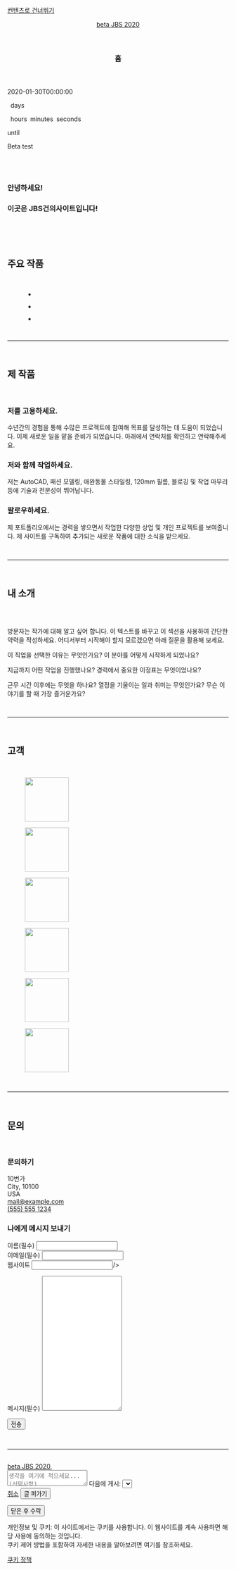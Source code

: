 <html lang="ko-KR">
<head>
<meta charset="UTF-8" />
<meta name="viewport" content="width=device-width, initial-scale=1" />
<link rel="profile" href="https://gmpg.org/xfn/11" />

<title>beta JBS 2020</title>
<link rel='dns-prefetch' href='//s2.wp.com' />

<link rel='dns-prefetch' href='//s1.wp.com' />

<link rel='dns-prefetch' href='//s0.wp.com' />

<link rel='dns-prefetch' href='//wordpress.com' />

<link rel='dns-prefetch' href='//fonts.googleapis.com' />

<link rel="alternate" type="application/rss+xml" title="beta JBS 2020 &raquo; 피드" href="https://jbsbeta.wordpress.com/feed/" />

<link rel="alternate" type="application/rss+xml" title="beta JBS 2020 &raquo; 댓글 피드" href="https://jbsbeta.wordpress.com/comments/feed/" />

<script type="text/javascript">
/* <![CDATA[ */
function addLoadEvent(func) {
var oldonload = window.onload;
if (typeof window.onload != 'function') {
window.onload = func;
} else {
window.onload = function () {
oldonload();
func();
}
}
}
/* ]]> */
</script>
<script type="text/javascript">
window._wpemojiSettings = {"baseUrl":"https:\/\/s0.wp.com\/wp-content\/mu-plugins\/wpcom-smileys\/twemoji\/2\/72x72\/","ext":".png","svgUrl":"https:\/\/s0.wp.com\/wp-content\/mu-plugins\/wpcom-smileys\/twemoji\/2\/svg\/","svgExt":".svg","source":{"concatemoji":"https:\/\/s0.wp.com\/wp-includes\/js\/wp-emoji-release.min.js?m=1573557586h&ver=5.3.2"}};
!function(e,a,t){var r,n,o,i,p=a.createElement("canvas"),s=p.getContext&&p.getContext("2d");function c(e,t){var a=String.fromCharCode;s.clearRect(0,0,p.width,p.height),s.fillText(a.apply(this,e),0,0);var r=p.toDataURL();return s.clearRect(0,0,p.width,p.height),s.fillText(a.apply(this,t),0,0),r===p.toDataURL()}function l(e){if(!s||!s.fillText)return!1;switch(s.textBaseline="top",s.font="600 32px Arial",e){case"flag":return!c([127987,65039,8205,9895,65039],[127987,65039,8203,9895,65039])&&(!c([55356,56826,55356,56819],[55356,56826,8203,55356,56819])&&!c([55356,57332,56128,56423,56128,56418,56128,56421,56128,56430,56128,56423,56128,56447],[55356,57332,8203,56128,56423,8203,56128,56418,8203,56128,56421,8203,56128,56430,8203,56128,56423,8203,56128,56447]));case"emoji":return!c([55357,56424,55356,57342,8205,55358,56605,8205,55357,56424,55356,57340],[55357,56424,55356,57342,8203,55358,56605,8203,55357,56424,55356,57340])}return!1}function d(e){var t=a.createElement("script");t.src=e,t.defer=t.type="text/javascript",a.getElementsByTagName("head")[0].appendChild(t)}for(i=Array("flag","emoji"),t.supports={everything:!0,everythingExceptFlag:!0},o=0;o<i.length;o++)t.supports[i[o]]=l(i[o]),t.supports.everything=t.supports.everything&&t.supports[i[o]],"flag"!==i[o]&&(t.supports.everythingExceptFlag=t.supports.everythingExceptFlag&&t.supports[i[o]]);t.supports.everythingExceptFlag=t.supports.everythingExceptFlag&&!t.supports.flag,t.DOMReady=!1,t.readyCallback=function(){t.DOMReady=!0},t.supports.everything||(n=function(){t.readyCallback()},a.addEventListener?(a.addEventListener("DOMContentLoaded",n,!1),e.addEventListener("load",n,!1)):(e.attachEvent("onload",n),a.attachEvent("onreadystatechange",function(){"complete"===a.readyState&&t.readyCallback()})),(r=t.source||{}).concatemoji?d(r.concatemoji):r.wpemoji&&r.twemoji&&(d(r.twemoji),d(r.wpemoji)))}(window,document,window._wpemojiSettings);
</script>
<style type="text/css">
img.wp-smiley,
img.emoji {
display: inline !important;
border: none !important;
box-shadow: none !important;
height: 1em !important;
width: 1em !important;
margin: 0 .07em !important;
vertical-align: -0.1em !important;
background: none !important;
padding: 0 !important;
}
</style>
<link rel='stylesheet' id='all-css-0-1' href='https://s1.wp.com/_static/??-eJylU9tuwjAM/aEloZMQ5WHatySt1xlyqWKHqn+/NGGMi8YQe6nqyzk+kY/VNIoueAbPyiUx2jSgJzWNXXCCHFqYryLZEb2oM5ixYTgBnY57YPSDMDqq3HqZuQGfzbS4B1I74FF3e1Gim/bv3iHl0EAcciWC2shGrpRJaPtFToGbqOOsiGcL/6fhT3CP0BTUzyPgkNtye/Lch8k/rOaKxuo5JBZDxP5ZiqiXFdCzcEYHFj38gf9I1gpCBgE9lp3XilrJppWvR6sEYqoDVI/E6oAw/UrZhaOURjZb2VRETckqpuzraUlVjc2s55Kus/d8u1gn592oeelweY4Gm/3i+R6sHpUxYwQikb8OkxPFaLe+vxjnFup6IOXCLjIVisoHxoym089SeHdvzXqz2a7bbdvuvgBKG32e?cssminify=yes' type='text/css' media='all' />

<style id='wp-block-library-inline-css'>
.has-text-align-justify {
text-align:justify;
}
</style>
<link rel='stylesheet' id='print-css-1-1' href='https://s1.wp.com/wp-content/themes/pub/varia/print.css?m=1571655471h&cssminify=yes' type='text/css' media='print' />
<link rel='stylesheet' id='all-css-2-1' href='https://s1.wp.com/_static/??-eJx9jUEOwjAMBD9EMBUqiAPiLW5qgiGJo8Yh6u8J4lJExc2rnVlDTcZKVIoKeqNAGVIZIOBcRUbIOnva2pw3sA4+cWIEjvaDmpqshB8hFJN8cRwzVB4daQYqrZUHk/FYQSkkj9pG1z8uBhyJ8WJRWeJXMFePPP1TJxq8uHY6aNQivqVLOHf98djtd4dTf38BOPBocg==?cssminify=yes' type='text/css' media='all' />

<link rel='stylesheet' id='maywood-fonts-css' href='https://fonts.googleapis.com/css?family=IBM+Plex+Sans%3A300%2C300i%2C500%2C500i%2C700&#038;subset=latin%2Clatin-ext' media='all' />

<link rel='stylesheet' id='all-css-4-1' href='https://s1.wp.com/_static/??-eJx9kNsKgzAMhl9oNXNM1IuxZ0lrrd1qIyZFfPspKNsQvEoC338gMA3KUBQbBaSzvWUYkoYe54moAZY52MwwX+AH7JMaQnI+MqART1Hj+N0O+M62KQTFXqyyjRcf3eYC1yyvshu4QBoXYs3kJRrFG9AB4/uswUAsqg3oR+AOx8V2n2cqJuOXrECO/o+DaPtKd9/6rcCzf+RFWdZFVVfV6wNJ8HfC?cssminify=yes' type='text/css' media='all' />

<style id='jetpack-global-styles-frontend-style-inline-css'>
:root { --font-headings: unset; --font-base: unset; --font-headings-default: -apple-system,BlinkMacSystemFont,"Segoe UI",Roboto,Oxygen-Sans,Ubuntu,Cantarell,"Helvetica Neue",sans-serif; --font-base-default: -apple-system,BlinkMacSystemFont,"Segoe UI",Roboto,Oxygen-Sans,Ubuntu,Cantarell,"Helvetica Neue",sans-serif;}
</style>
<script type='text/javascript' src='https://s2.wp.com/_static/??-eJyFztEKwjAMBdAfsisyOnwRv6XWOFKXtDbphn69HeiDMBQC9+EeuLFLNshhqhcQG9vdK5THO7ooO/sLGMKxeIWOkD84JFZgXW1OogQifoSNltIZJzBVoDTA2mauacN9v4Q8Iyx/WQTNPtxMAcHnun6i4965Q++GwfXxBTkPW9k='></script>

<link rel="EditURI" type="application/rsd+xml" title="RSD" href="https://jbsbeta.wordpress.com/xmlrpc.php?rsd" />

<link rel="wlwmanifest" type="application/wlwmanifest+xml" href="https://s1.wp.com/wp-includes/wlwmanifest.xml" />

<meta name="generator" content="WordPress.com" />
<link rel="canonical" href="https://jbsbeta.wordpress.com/" />

<link rel='shortlink' href='https://wp.me/PbAKiw-7' />

<link rel="alternate" type="application/json+oembed" href="https://public-api.wordpress.com/oembed/?format=json&amp;url=https%3A%2F%2Fjbsbeta.wordpress.com%2F&amp;for=wpcom-auto-discovery" /><link rel="alternate" type="application/xml+oembed" href="https://public-api.wordpress.com/oembed/?format=xml&amp;url=https%3A%2F%2Fjbsbeta.wordpress.com%2F&amp;for=wpcom-auto-discovery" />

<!-- Jetpack Open Graph Tags -->
<meta property="og:type" content="website" />
<meta property="og:title" content="beta JBS 2020" />
<meta property="og:url" content="https://jbsbeta.wordpress.com/" />
<meta property="og:site_name" content="beta JBS 2020" />
<meta property="og:image" content="https://a8cvm4.files.wordpress.com/2019/05/logo6.png" />
<meta property="og:image:width" content="100" />
<meta property="og:image:height" content="100" />
<meta property="og:locale" content="ko_KR" />
<meta name="twitter:site" content="@wordpressdotcom" />
<meta name="twitter:text:title" content="홈" />
<meta name="twitter:card" content="summary" />
<meta name="twitter:description" content="더 알아보려면 글을 방문하세요." />
<meta property="fb:app_id" content="249643311490" />
<meta property="article:publisher" content="https://www.facebook.com/WordPresscom" />

<!-- End Jetpack Open Graph Tags -->
<link rel="shortcut icon" type="image/x-icon" href="https://s1.wp.com/i/favicon.ico" sizes="16x16 24x24 32x32 48x48" />
<link rel="icon" type="image/x-icon" href="https://s1.wp.com/i/favicon.ico" sizes="16x16 24x24 32x32 48x48" />
<link rel="apple-touch-icon-precomposed" href="https://s2.wp.com/i/webclip.png" />
<link rel="search" type="application/opensearchdescription+xml" href="https://jbsbeta.wordpress.com/osd.xml" title="beta JBS 2020" />

<link rel="search" type="application/opensearchdescription+xml" href="https://s1.wp.com/opensearch.xml" title="WordPress.com" />

<meta name="application-name" content="beta JBS 2020" /><meta name="msapplication-window" content="width=device-width;height=device-height" /><meta name="msapplication-task" content="name=구독;action-uri=https://jbsbeta.wordpress.com/feed/;icon-uri=https://s1.wp.com/i/favicon.ico" /><meta name="msapplication-task" content="name=무료 블로그 등록;action-uri=http://wordpress.com/signup/;icon-uri=https://s1.wp.com/i/favicon.ico" /><meta name="msapplication-task" content="name=WordPress.com 지원;action-uri=http://support.wordpress.com/;icon-uri=https://s1.wp.com/i/favicon.ico" /><meta name="msapplication-task" content="name=WordPress.com 포럼;action-uri=http://forums.wordpress.com/;icon-uri=https://s1.wp.com/i/favicon.ico" /><meta name="description" content="2020-01-30T00:00:00&nbsp; days&nbsp; hours&nbsp; minutes&nbsp; secondsuntilBeta test 안녕하세요! 이곳은 JBS건의사이트입니다! 주요 작품 제 작품 저를 고용하세요. 수년간의 경험을 통해 수많은 프로젝트에 참여해 목표를 달성하는 데 도움이 되었습니다. 이제 새로운 일을 맡을 준비가 되었습니다. 아래에서 연락처를 확인하고 연락해주세요. 저와 함께 작업하세요. 저는 AutoCAD, 패션 모델링, 애완동물 스타일링, 120mm 필름, 블로깅 및 작업 마무리 등에 기술과 전문성이 뛰어납니다.&hellip;" />
</head>

<body class="home page-template-default page page-id-7 wp-embed-responsive customizer-styles-applied singular image-filters-enabled hide-homepage-title admin-bar highlander-enabled highlander-light">


<div id="page" class="site">
<a class="skip-link screen-reader-text" href="#content">컨텐츠로 건너뛰기</a>



<header id="masthead" class="site-header responsive-max-width">

<div class="site-branding">

<p class="site-title"><a href="https://jbsbeta.wordpress.com/" rel="home">beta JBS 2020</a></p>

</div><!-- .site-branding -->



</header><!-- #masthead -->


<div id="content" class="site-content">

<section id="primary" class="content-area">
<main id="main" class="site-main">


<article id="post-7" class="post-7 page type-page status-publish hentry entry">

<header class="entry-header responsive-max-width">

<h1 class="entry-title">홈</h1>
</header>

<div class="entry-content">

<div data-carousel-extra='{"blog_id":171297476,"permalink":"https:\/\/jbsbeta.wordpress.com\/"}' class="wp-block-jetpack-event-countdown"><div data-carousel-extra='{"blog_id":171297476,"permalink":"https:\/\/jbsbeta.wordpress.com\/"}' class="event-countdown__date">2020-01-30T00:00:00</div><div data-carousel-extra='{"blog_id":171297476,"permalink":"https:\/\/jbsbeta.wordpress.com\/"}' class="event-countdown__counter"><p><strong class="event-countdown__day">&nbsp;</strong> days</p><p><span><strong class="event-countdown__hour">&nbsp;</strong> hours</span><span><strong class="event-countdown__minute">&nbsp;</strong> minutes</span><span><strong class="event-countdown__second">&nbsp;</strong> seconds</span></p><p>until</p></div><div data-carousel-extra='{"blog_id":171297476,"permalink":"https:\/\/jbsbeta.wordpress.com\/"}' class="event-countdown__event-title"><p>Beta test </p></div></div>



<div data-carousel-extra='{"blog_id":171297476,"permalink":"https:\/\/jbsbeta.wordpress.com\/"}' style="height:16px;" aria-hidden="true" class="wp-block-spacer"></div>



<div data-carousel-extra='{"blog_id":171297476,"permalink":"https:\/\/jbsbeta.wordpress.com\/"}' style="height:20px;" aria-hidden="true" class="wp-block-spacer desktop-only"></div>



<h1 class="has-text-align-center">안녕하세요!</h1>



<h1 class="has-text-align-center">이곳은 JBS건의사이트입니다!</h1>



<div data-carousel-extra='{"blog_id":171297476,"permalink":"https:\/\/jbsbeta.wordpress.com\/"}' style="height:20px;" aria-hidden="true" class="wp-block-spacer desktop-only"></div>



<div data-carousel-extra='{"blog_id":171297476,"permalink":"https:\/\/jbsbeta.wordpress.com\/"}' style="height:16px;" aria-hidden="true" class="wp-block-spacer"></div>



<div data-carousel-extra='{"blog_id":171297476,"permalink":"https:\/\/jbsbeta.wordpress.com\/"}' style="height:16px;" aria-hidden="true" class="wp-block-spacer desktop-only"></div>



<h2 class="has-text-align-center">주요 작품</h2>



<div data-carousel-extra='{"blog_id":171297476,"permalink":"https:\/\/jbsbeta.wordpress.com\/"}' style="height:16px;" aria-hidden="true" class="wp-block-spacer desktop-only"></div>



<figure class="wp-block-gallery columns-3 is-cropped alignfull"><ul data-carousel-extra='{"blog_id":171297476,"permalink":"https:\/\/jbsbeta.wordpress.com\/"}' class="blocks-gallery-grid"><li class="blocks-gallery-item"><figure><img src="https://jbsbeta.files.wordpress.com/2020/01/yellow.jpg?w=640" alt="" data-id="83" class="wp-image-83" /></figure></li><li class="blocks-gallery-item"><figure><img src="https://jbsbeta.files.wordpress.com/2020/01/clock.jpg?w=640" alt="" data-id="79" class="wp-image-79" /></figure></li><li class="blocks-gallery-item"><figure><img src="https://jbsbeta.files.wordpress.com/2020/01/leaves.jpg?w=640" alt="" data-id="78" class="wp-image-78" /></figure></li></ul></figure>



<div data-carousel-extra='{"blog_id":171297476,"permalink":"https:\/\/jbsbeta.wordpress.com\/"}' style="height:16px;" aria-hidden="true" class="wp-block-spacer desktop-only"></div>



<hr class="wp-block-separator is-style-wide" />



<div data-carousel-extra='{"blog_id":171297476,"permalink":"https:\/\/jbsbeta.wordpress.com\/"}' style="height:16px;" aria-hidden="true" class="wp-block-spacer desktop-only"></div>



<h2 class="has-text-align-center">제 작품</h2>



<div data-carousel-extra='{"blog_id":171297476,"permalink":"https:\/\/jbsbeta.wordpress.com\/"}' style="height:16px;" aria-hidden="true" class="wp-block-spacer desktop-only"></div>



<div data-carousel-extra='{"blog_id":171297476,"permalink":"https:\/\/jbsbeta.wordpress.com\/"}' class="wp-block-columns alignwide has-3-columns">
<div data-carousel-extra='{"blog_id":171297476,"permalink":"https:\/\/jbsbeta.wordpress.com\/"}' class="wp-block-column">
<h3 class="has-text-align-left">저를 고용하세요.</h3>



<p class="has-text-align-left has-small-font-size">수년간의 경험을 통해 수많은 프로젝트에 참여해 목표를 달성하는 데 도움이 되었습니다. 이제 새로운 일을 맡을 준비가 되었습니다. 아래에서 연락처를 확인하고 연락해주세요.</p>
</div>



<div data-carousel-extra='{"blog_id":171297476,"permalink":"https:\/\/jbsbeta.wordpress.com\/"}' class="wp-block-column">
<h3 class="has-text-align-left">저와 함께 작업하세요.</h3>



<p class="has-text-align-left has-small-font-size">저는 AutoCAD, 패션 모델링, 애완동물 스타일링, 120mm 필름, 블로깅 및 작업 마무리 등에 기술과 전문성이 뛰어납니다.</p>
</div>



<div data-carousel-extra='{"blog_id":171297476,"permalink":"https:\/\/jbsbeta.wordpress.com\/"}' class="wp-block-column">
<h3 class="has-text-align-left">팔로우하세요.</h3>



<p class="has-text-align-left has-small-font-size">제 포트폴리오에서는 경력을 쌓으면서 작업한 다양한 상업 및 개인 프로젝트를 보여줍니다. 제 사이트를 구독하여 추가되는 새로운 작품에 대한 소식을 받으세요.</p>
</div>
</div>



<div data-carousel-extra='{"blog_id":171297476,"permalink":"https:\/\/jbsbeta.wordpress.com\/"}' style="height:16px;" aria-hidden="true" class="wp-block-spacer desktop-only"></div>



<hr class="wp-block-separator is-style-wide" />



<div data-carousel-extra='{"blog_id":171297476,"permalink":"https:\/\/jbsbeta.wordpress.com\/"}' style="height:16px;" aria-hidden="true" class="wp-block-spacer desktop-only"></div>



<h2 class="has-text-align-center">내 소개</h2>



<div data-carousel-extra='{"blog_id":171297476,"permalink":"https:\/\/jbsbeta.wordpress.com\/"}' style="height:16px;" aria-hidden="true" class="wp-block-spacer desktop-only"></div>



<div data-carousel-extra='{"blog_id":171297476,"permalink":"https:\/\/jbsbeta.wordpress.com\/"}' class="wp-block-media-text alignwide is-stacked-on-mobile" style="grid-template-columns:49% auto;"><figure class="wp-block-media-text__media"><img src="https://jbsbeta.files.wordpress.com/2020/01/portrait.jpg?w=763" alt="" class="wp-image-90" /></figure><div data-carousel-extra='{"blog_id":171297476,"permalink":"https:\/\/jbsbeta.wordpress.com\/"}' class="wp-block-media-text__content">
<p class="has-text-align-left has-small-font-size">방문자는 작가에 대해 알고 싶어 합니다. 이 텍스트를 바꾸고 이 섹션을 사용하여 간단한 약력을 작성하세요. 어디서부터 시작해야 할지 모르겠으면 아래 질문을 활용해 보세요.</p>



<p class="has-small-font-size">이 직업을 선택한 이유는 무엇인가요? 이 분야를 어떻게 시작하게 되었나요?</p>



<p class="has-small-font-size">지금까지 어떤 작업을 진행했나요? 경력에서 중요한 이정표는 무엇이었나요?</p>



<p class="has-small-font-size">근무 시간 이후에는 무엇을 하나요? 열정을 기울이는 일과 취미는 무엇인가요? 무슨 이야기를 할 때 가장 즐거운가요?</p>
</div></div>



<div data-carousel-extra='{"blog_id":171297476,"permalink":"https:\/\/jbsbeta.wordpress.com\/"}' style="height:16px;" aria-hidden="true" class="wp-block-spacer desktop-only"></div>



<hr class="wp-block-separator is-style-wide" />



<div data-carousel-extra='{"blog_id":171297476,"permalink":"https:\/\/jbsbeta.wordpress.com\/"}' style="height:16px;" aria-hidden="true" class="wp-block-spacer desktop-only"></div>



<h2 class="has-text-align-center">고객</h2>



<div data-carousel-extra='{"blog_id":171297476,"permalink":"https:\/\/jbsbeta.wordpress.com\/"}' style="height:16px;" aria-hidden="true" class="wp-block-spacer desktop-only"></div>



<div data-carousel-extra='{"blog_id":171297476,"permalink":"https:\/\/jbsbeta.wordpress.com\/"}' class="wp-block-columns alignwide has-6-columns .columns-middle-align">
<div data-carousel-extra='{"blog_id":171297476,"permalink":"https:\/\/jbsbeta.wordpress.com\/"}' class="wp-block-column">
<div data-carousel-extra='{"blog_id":171297476,"permalink":"https:\/\/jbsbeta.wordpress.com\/"}' class="wp-block-image"><figure class="aligncenter is-resized"><img src="https://a8cvm4.files.wordpress.com/2019/05/logo1.png" alt="" class="wp-image-40" width="100" height="100" /></figure></div>
</div>



<div data-carousel-extra='{"blog_id":171297476,"permalink":"https:\/\/jbsbeta.wordpress.com\/"}' class="wp-block-column">
<div data-carousel-extra='{"blog_id":171297476,"permalink":"https:\/\/jbsbeta.wordpress.com\/"}' class="wp-block-image"><figure class="aligncenter is-resized"><img src="https://a8cvm4.files.wordpress.com/2019/05/logo2.png" alt="" class="wp-image-41" width="100" height="100" /></figure></div>
</div>



<div data-carousel-extra='{"blog_id":171297476,"permalink":"https:\/\/jbsbeta.wordpress.com\/"}' class="wp-block-column">
<div data-carousel-extra='{"blog_id":171297476,"permalink":"https:\/\/jbsbeta.wordpress.com\/"}' class="wp-block-image"><figure class="aligncenter is-resized"><img src="https://a8cvm4.files.wordpress.com/2019/05/logo3.png" alt="" class="wp-image-42" width="100" height="100" /></figure></div>
</div>



<div data-carousel-extra='{"blog_id":171297476,"permalink":"https:\/\/jbsbeta.wordpress.com\/"}' class="wp-block-column">
<div data-carousel-extra='{"blog_id":171297476,"permalink":"https:\/\/jbsbeta.wordpress.com\/"}' class="wp-block-image"><figure class="aligncenter is-resized"><img src="https://a8cvm4.files.wordpress.com/2019/05/logo4.png" alt="" class="wp-image-43" width="100" height="100" /></figure></div>
</div>



<div data-carousel-extra='{"blog_id":171297476,"permalink":"https:\/\/jbsbeta.wordpress.com\/"}' class="wp-block-column">
<div data-carousel-extra='{"blog_id":171297476,"permalink":"https:\/\/jbsbeta.wordpress.com\/"}' class="wp-block-image"><figure class="aligncenter is-resized"><img src="https://a8cvm4.files.wordpress.com/2019/05/logo5.png" alt="" class="wp-image-44" width="100" height="100" /></figure></div>
</div>



<div data-carousel-extra='{"blog_id":171297476,"permalink":"https:\/\/jbsbeta.wordpress.com\/"}' class="wp-block-column">
<div data-carousel-extra='{"blog_id":171297476,"permalink":"https:\/\/jbsbeta.wordpress.com\/"}' class="wp-block-image"><figure class="aligncenter is-resized"><img src="https://a8cvm4.files.wordpress.com/2019/05/logo6.png" alt="" class="wp-image-45" width="100" height="100" /></figure></div>
</div>
</div>



<div data-carousel-extra='{"blog_id":171297476,"permalink":"https:\/\/jbsbeta.wordpress.com\/"}' style="height:16px;" aria-hidden="true" class="wp-block-spacer desktop-only"></div>



<hr class="wp-block-separator is-style-wide" />



<div data-carousel-extra='{"blog_id":171297476,"permalink":"https:\/\/jbsbeta.wordpress.com\/"}' style="height:16px;" aria-hidden="true" class="wp-block-spacer desktop-only"></div>



<h2 class="has-text-align-center">문의</h2>



<div data-carousel-extra='{"blog_id":171297476,"permalink":"https:\/\/jbsbeta.wordpress.com\/"}' style="height:16px;" aria-hidden="true" class="wp-block-spacer desktop-only"></div>



<div data-carousel-extra='{"blog_id":171297476,"permalink":"https:\/\/jbsbeta.wordpress.com\/"}' class="wp-block-columns alignwide has-2-columns contact-section">
<div data-carousel-extra='{"blog_id":171297476,"permalink":"https:\/\/jbsbeta.wordpress.com\/"}' class="wp-block-column">
<h3 class="has-text-align-left">문의하기</h3>



<div data-carousel-extra='{"blog_id":171297476,"permalink":"https:\/\/jbsbeta.wordpress.com\/"}' itemprop="location" itemscope itemtype="http://schema.org/Organization" class="wp-block-jetpack-contact-info">
<div data-carousel-extra='{"blog_id":171297476,"permalink":"https:\/\/jbsbeta.wordpress.com\/"}' itemprop="address" itemscope itemtype="http://schema.org/PostalAddress" class="wp-block-jetpack-address" >
<div data-carousel-extra='{"blog_id":171297476,"permalink":"https:\/\/jbsbeta.wordpress.com\/"}' itemprop="streetAddress" class="jetpack-address__address jetpack-address__address1">10번가</div>
<div><span itemprop="addressLocality" class="jetpack-address__city">City</span>, <span itemprop="addressRegion" class="jetpack-address__region"></span> <span itemprop="postalCode" class="jetpack-address__postal">10100</span></div>
<div data-carousel-extra='{"blog_id":171297476,"permalink":"https:\/\/jbsbeta.wordpress.com\/"}' itemprop="addressCountry" class="jetpack-address__country">USA</div>
</div>



<div data-carousel-extra='{"blog_id":171297476,"permalink":"https:\/\/jbsbeta.wordpress.com\/"}' class="wp-block-jetpack-email"><a itemprop="email" href="mailto:mail@example.com">mail@example.com</a></div>




<div data-carousel-extra='{"blog_id":171297476,"permalink":"https:\/\/jbsbeta.wordpress.com\/"}' class="wp-block-jetpack-phone"><a itemprop="telephone" href="tel:5555551234">(555) 555 1234</a></div>

</div>
</div>



<div data-carousel-extra='{"blog_id":171297476,"permalink":"https:\/\/jbsbeta.wordpress.com\/"}' class="wp-block-column">
<h3 class="has-text-align-left">나에게 메시지 보내기</h3>


<div id='contact-form-7'>
<form action='https://jbsbeta.wordpress.com/#contact-form-7' method='post' class='contact-form commentsblock'>


<div class='grunion-field-wrap grunion-field-name-wrap' >
<label
for='g7'
class='grunion-field-label name'
>이름<span>(필수)</span></label>
<input
type='text'
name='g7'
id='g7'
value=''
class='name'
required aria-required='true'
/>
</div>



<div class='grunion-field-wrap grunion-field-email-wrap' >
<label
for='g7-1'
class='grunion-field-label email'
>이메일<span>(필수)</span></label>
<input
type='email'
name='g7-1'
id='g7-1'
value=''
class='email'
required aria-required='true'
/>
</div>



<div class='grunion-field-wrap grunion-field-url-wrap' >
<label
for='g7-2'
class='grunion-field-label url'
>웹사이트</label>
<input
type='url'
name='g7-2'
id='g7-2'
value=''
class='url'

/>
</div>



<div class='grunion-field-wrap grunion-field-textarea-wrap' >
<label
for='contact-form-comment-g7-3'
class='grunion-field-label textarea'
>메시지<span>(필수)</span></label>
<textarea
name='g7-3'
id='contact-form-comment-g7-3'
rows='20' class='textarea' required aria-required='true'></textarea>
</div>

<p class='contact-submit'>
<button type='submit' class='pushbutton-wide'>전송</button> <input type='hidden' name='contact-form-id' value='7' />
<input type='hidden' name='action' value='grunion-contact-form' />
<input type='hidden' name='contact-form-hash' value='e2010d8ed1ceacb9f755a1c082f9aa4dd4c15779' />
</p>
</form>
</div></div>
</div>



<div data-carousel-extra='{"blog_id":171297476,"permalink":"https:\/\/jbsbeta.wordpress.com\/"}' style="height:16px;" aria-hidden="true" class="wp-block-spacer desktop-only"></div>



<hr class="wp-block-separator is-style-wide" />



<div data-carousel-extra='{"blog_id":171297476,"permalink":"https:\/\/jbsbeta.wordpress.com\/"}' style="height:16px;" aria-hidden="true" class="wp-block-spacer desktop-only"></div>
</div><!-- .entry-content -->

</article><!-- #post-7 -->

</main><!-- #main -->
</section><!-- #primary -->


</div><!-- #content -->

<footer id="colophon" class="site-footer responsive-max-width">

<div class="site-info">
<a class="site-name" href="https://jbsbeta.wordpress.com/" rel="home">beta JBS 2020</a><span class="comma">,</span>
<script>
var WPGroHo = {"my_hash":""};
</script>
<script type='text/javascript' src='https://s1.wp.com/wp-content/mu-plugins/gravatar-hovercards/wpgroho.js?m=1380573781h'></script>


<script>
//initialize and attach hovercards to all gravatars
jQuery( document ).ready( function( $ ) {

if (typeof Gravatar === "undefined"){
return;
}

if ( typeof Gravatar.init !== "function" ) {
return;
}

Gravatar.profile_cb = function( hash, id ) {
WPGroHo.syncProfileData( hash, id );
};
Gravatar.my_hash = WPGroHo.my_hash;
Gravatar.init( 'body', '#wp-admin-bar-my-account' );
});
</script>

<div style="display:none">
</div>

<div id="carousel-reblog-box">
<form action="#" name="carousel-reblog">
<textarea id="carousel-reblog-content" name="carousel-reblog-content" placeholder="생각을 여기에 적으세요... (선택사항)"></textarea>
<label for="carousel-reblog-to-blog-id" id="carousel-reblog-lblogid">다음에 게시:</label>
<select name="carousel-reblog-to-blog-id" id="carousel-reblog-to-blog-id">
</select>

<div class="submit">
<span class="canceltext"><a href="#" class="cancel">취소</a></span>

<input type="submit" name="carousel-reblog-submit" class="button" id="carousel-reblog-submit" value="글 퍼가기" />
<input type="hidden" id="carousel-reblog-blog-id" value="171297476" />
<input type="hidden" id="carousel-reblog-blog-url" value="https://jbsbeta.wordpress.com" />
<input type="hidden" id="carousel-reblog-blog-title" value="beta JBS 2020" />
<input type="hidden" id="carousel-reblog-post-url" value="" />
<input type="hidden" id="carousel-reblog-post-title" value="" />
</div>

<input type="hidden" id="_wpnonce" name="_wpnonce" value="416b4af436" /><input type="hidden" name="_wp_http_referer" value="/" /> </form>

<div class="arrow"></div>
</div>
<div class="widget widget_eu_cookie_law_widget"><div
class="hide-on-button ads-active"
data-hide-timeout="30"
data-consent-expiration="180"
id="eu-cookie-law"
>
<form method="post">
<input type="submit" value="닫은 후 수락" class="accept" />

개인정보 및 쿠키: 이 사이트에서는 쿠키를 사용합니다. 이 웹사이트를 계속 사용하면 해당 사용에 동의하는 것입니다. <br />
쿠키 제어 방법을 포함하여 자세한 내용을 알아보려면 여기를 참조하세요.
<a href="https://automattic.com/cookies" >

쿠키 정책 </a>
</form>
</div>
</div><link rel='stylesheet' id='all-css-0-2' href='https://s1.wp.com/_static/??-eJx9jUsOwjAMRC+EsUCihQXiKCg1aZQ2saN8qLg9qdQgVl16Zt4zLgFIOGvOGFwxlhOaUs9BRwODE5oTTjoHRTM49ZGSwUT7wq0aY4WPlNIB/0y+QJORilKSdj9JC/agbYtPy9Q+rTNFGSyPgm+rlz2BiYWtMDRolOix7luxsg9/P1367txfb10/fQGc1mNp?cssminify=yes' type='text/css' media='all' />
<script>
var comment_like_text = {"loading":"\uac00\uc838\uc624\ub294 \uc911..."};
</script>
<script>
var actionbardata = {"siteID":"171297476","siteName":"beta JBS 2020","siteURL":"http:\/\/jbsbeta.wordpress.com","icon":"<img alt='' src='https:\/\/s2.wp.com\/i\/logo\/wpcom-gray-white.png' class='avatar avatar-50' height='50' width='50' \/>","canManageOptions":"","canCustomizeSite":"","isFollowing":"","themeSlug":"pub\/maywood","signupURL":"https:\/\/wordpress.com\/start\/","loginURL":"https:\/\/wordpress.com\/log-in?redirect_to=https%3A%2F%2Fjbsbeta.wordpress.com%2F&signup_flow=account","themeURL":"https:\/\/wordpress.com\/theme\/maywood\/","xhrURL":"https:\/\/jbsbeta.wordpress.com\/wp-admin\/admin-ajax.php","nonce":"b722333d7c","isSingular":"1","isFolded":"","isLoggedIn":"","isMobile":"","subscribeNonce":"<input type=\"hidden\" id=\"_wpnonce\" name=\"_wpnonce\" value=\"c4a63c0509\" \/>","referer":"https:\/\/jbsbeta.wordpress.com\/","canFollow":"","feedID":"102657760","statusMessage":"","customizeLink":"https:\/\/jbsbeta.wordpress.com\/wp-admin\/customize.php?url=https%3A%2F%2Fjbsbeta.wordpress.com%2F","postID":"7","shortlink":"https:\/\/wp.me\/PbAKiw-7","canEditPost":"","editLink":"https:\/\/wordpress.com\/page\/jbsbeta.wordpress.com\/7","statsLink":"https:\/\/wordpress.com\/stats\/post\/7\/jbsbeta.wordpress.com","i18n":{"view":"\uc0ac\uc774\ud2b8 \ubcf4\uae30","follow":"\ud314\ub85c\uc6b0","following":"\ud314\ub85c\uc6b0\uc911","edit":"\ud3b8\uc9d1","login":"\ub85c\uadf8\uc778","signup":"\uac00\uc785","customize":"\uc0ac\uc6a9\uc790 \uc815\uc758\ud558\uae30","report":"\uc774 \ucf58\ud150\uce20 \uc2e0\uace0\ud558\uae30","themeInfo":"\ud14c\ub9c8 \uac00\uc838\uc624\uae30: Maywood","shortlink":"\ub2e8\ucd95 \ub9c1\ud06c \ubcf5\uc0ac","copied":"\ubcf5\uc0ac\ub428","followedText":"\uc774 \uc0ac\uc774\ud2b8\uc758 \uc0c8 \uae00\uc774 \uc774\uc81c <a href=\"https:\/\/wordpress.com\/\">\ub274\uc2a4\ud53c\ub4dc<\/a>\uc5d0 \ud45c\uc2dc\ub429\ub2c8\ub2e4.","foldBar":"\uc774 \ud45c\uc2dc\uc904 \ucd95\uc18c","unfoldBar":"\uc774 \ud45c\uc2dc\uc904 \ud655\uc7a5","editSubs":"\uad6c\ub3c5 \uad00\ub9ac","viewReader":"\ub9ac\ub354\uc5d0\uc11c \uc0ac\uc774\ud2b8 \ubcf4\uae30","viewReadPost":"View post in Reader","subscribe":"\uac00\uc785\ud558\uae30","enterEmail":"\uc774\uba54\uc77c \uc8fc\uc18c \uc785\ub825","followers":"","alreadyUser":"\uc774\ubbf8 \uc6cc\ub4dc\ud504\ub808\uc2a4\ub2f7\ucef4 \uacc4\uc815\uc744 \uac16\uace0 \uacc4\uc138\uc694? <a href=\"https:\/\/wordpress.com\/log-in?redirect_to=https%3A%2F%2Fjbsbeta.wordpress.com%2F&signup_flow=account\">\uc9c0\uae08 \ub85c\uadf8\uc778\ud558\uc138\uc694.<\/a>","stats":"\ud1b5\uacc4"}};
</script>
<script>
var jetpackCarouselStrings = {"widths":[370,700,1000,1200,1400,2000],"is_logged_in":"","lang":"ko","ajaxurl":"https:\/\/jbsbeta.wordpress.com\/wp-admin\/admin-ajax.php","nonce":"17d7113336","display_exif":"1","display_geo":"1","single_image_gallery":"1","single_image_gallery_media_file":"","background_color":"black","comment":"\ub313\uae00","post_comment":"\ub313\uae00 \ub2ec\uae30","write_comment":"\ub313\uae00 \ub2ec\uae30...","loading_comments":"\ub313\uae00 \ub85c\ub4dc\uc911...","download_original":"\uc804\uccb4 \ud06c\uae30 <span class=\"photo-size\">{0}<span class=\"photo-size-times\">\u00d7<\/span>{1}<\/span> \ubcf4\uae30","no_comment_text":"\ub313\uae00\ub85c \uba87\uac1c\uc758 \uae00\uc790\ub97c \uaf2d \uc62c\ub824\uc8fc\uc138\uc694.","no_comment_email":"\ub313\uae00\uc5d0 \uc774\uba54\uc77c \uc8fc\uc18c\ub97c \ub123\uc5b4\uc8fc\uc138\uc694.","no_comment_author":"\ub313\uae00\uc5d0 \uc774\ub984\uc744 \ub123\uc5b4\uc8fc\uc138\uc694.","comment_post_error":"\uc8c4\uc1a1\ud569\ub2c8\ub2e4. \ub313\uae00\uc744 \uc62c\ub9ac\ub294\ub370 \uc5d0\ub7ec\uac00 \ubc1c\uc0dd\ud588\uc2b5\ub2c8\ub2e4. \ub098\uc911\uc5d0 \ub2e4\uc2dc \ud574\uc8fc\uc138\uc694.","comment_approved":"\ub313\uae00\uc774 \uc2b9\uc778\ub410\uc2b5\ub2c8\ub2e4.","comment_unapproved":"\ub313\uae00\uc774 \uc2b9\uc778 \uad00\ub9ac \uc911\uc785\ub2c8\ub2e4.","camera":"\uce74\uba54\ub77c","aperture":"\uc870\ub9ac\uac1c","shutter_speed":"\uc154\ud130 \uc18d\ub3c4","focal_length":"\ucd1b\uc810 \uac70\ub9ac","copyright":"\uc800\uc791\uad8c","comment_registration":"0","require_name_email":"1","login_url":"https:\/\/jbsbeta.wordpress.com\/wp-login.php?redirect_to=https%3A%2F%2Fjbsbeta.wordpress.com%2F","blog_id":"171297476","meta_data":["camera","aperture","shutter_speed","focal_length","copyright"],"local_comments_commenting_as":"<fieldset><label for=\"email\">\uc774\uba54\uc77c (\ud544\uc218)<\/label> <input type=\"text\" name=\"email\" class=\"jp-carousel-comment-form-field jp-carousel-comment-form-text-field\" id=\"jp-carousel-comment-form-email-field\" \/><\/fieldset><fieldset><label for=\"author\">\uc774\ub984 (\ud544\uc218)<\/label> <input type=\"text\" name=\"author\" class=\"jp-carousel-comment-form-field jp-carousel-comment-form-text-field\" id=\"jp-carousel-comment-form-author-field\" \/><\/fieldset><fieldset><label for=\"url\">\uc6f9\uc0ac\uc774\ud2b8<\/label> <input type=\"text\" name=\"url\" class=\"jp-carousel-comment-form-field jp-carousel-comment-form-text-field\" id=\"jp-carousel-comment-form-url-field\" \/><\/fieldset>","reblog":"\ud37c\uac00\uae30","reblogged":"\ud37c\uac10","reblog_add_thoughts":"\uc0dd\uac01\uc744 \uc5ec\uae30\uc5d0 \uc801\uc73c\uc138\uc694... (\uc120\ud0dd\uc0ac\ud56d)","reblogging":"Reblogging...","post_reblog":"Post Reblog","stats_query_args":"blog=171297476&v=wpcom&tz=9&user_id=0&subd=jbsbeta","is_public":"1","reblog_enabled":""};
</script>
<script type='text/javascript' src='https://s0.wp.com/_static/??-eJyVUu1uwyAMfKERr5Oqpj+mPQsBN3PC18Ak7duPqGmWdV2k/sLcccdhDGMQyjtGx9Al0DiQwnCuuvQCK8pmEUxuySUw1GOCr4wZP6XTBuPtMDllsi7kZESJYUCnfZyo4M3lRMZUlty99834lI0RiRgFamJy7XwlvFa7unqDxvgC+cRJlFL18x2E40Za5a0tkLim7qb4DaSRAj4j+gX8l7/NZdtgbK/xihA5SNULHCat8tmx9qODmb6DN/KMpFvkosiF9T2hMHIERhuMZLzDN3ykLu0XjYxgZWKMpRJ+wBhp+rUFe9KBY3nkn66sRYrJu0m0VI9GJoWf2VjjXZm1eJmXan3q0dfJ6HNCszT/BhTNh33f7Q+H474+1nX3DUPtHec='></script>

<script type='text/javascript'>
( 'fetch' in window ) || document.write( '<script src="https://s0.wp.com/wp-includes/js/dist/vendor/wp-polyfill-fetch.min.js?m=1573572739h&#038;ver=3.0.0"></scr' + 'ipt>' );( document.contains ) || document.write( '<script src="https://s1.wp.com/wp-includes/js/dist/vendor/wp-polyfill-node-contains.min.js?m=1540208548h&#038;ver=3.26.0-0"></scr' + 'ipt>' );( window.FormData && window.FormData.prototype.keys ) || document.write( '<script src="https://s1.wp.com/wp-includes/js/dist/vendor/wp-polyfill-formdata.min.js?m=1550600082h&#038;ver=3.0.12"></scr' + 'ipt>' );( Element.prototype.matches && Element.prototype.closest ) || document.write( '<script src="https://s2.wp.com/wp-includes/js/dist/vendor/wp-polyfill-element-closest.min.js?m=1540208548h&#038;ver=2.0.2"></scr' + 'ipt>' );
</script>
<script>
/(trident|msie)/i.test(navigator.userAgent)&&document.getElementById&&window.addEventListener&&window.addEventListener("hashchange",function(){var t,e=location.hash.substring(1);/^[A-z0-9_-]+$/.test(e)&&(t=document.getElementById(e))&&(/^(?:a|select|input|button|textarea)$/i.test(t.tagName)||(t.tabIndex=-1),t.focus())},!1);
</script>
<script type="text/javascript">
// <![CDATA[
(function() {
try{
if ( window.external &&'msIsSiteMode' in window.external) {
if (window.external.msIsSiteMode()) {
var jl = document.createElement('script');
jl.type='text/javascript';
jl.async=true;
jl.src='/wp-content/plugins/ie-sitemode/custom-jumplist.php';
var s = document.getElementsByTagName('script')[0];
s.parentNode.insertBefore(jl, s);
}
}
}catch(e){}
})();
// ]]>
</script><script src="//stats.wp.com/w.js?60" type="text/javascript" async defer></script>
<script type="text/javascript">
_tkq = window._tkq || [];
_stq = window._stq || [];
_tkq.push(['storeContext', {'blog_id':'171297476','blog_tz':'9','user_lang':'ko','blog_lang':'ko','user_id':'0'}]);
_stq.push(['view', {'blog':'171297476','v':'wpcom','tz':'9','user_id':'0','post':'7','subd':'jbsbeta'}]);
_stq.push(['extra', {'crypt':'UE40eW5QN0p8M2Y/RE1mJVY3bm9aR3VCbS9mWm1pRyZuJS1LX1t5QmRXZzE3RC9rQWZHK1FjbDltdWdaMVFFZTcxUGVHLWR0WTJoeUFhMnktfi9zSm9nXXw5UVdKaGRTXWFoP3dyMXppVVJqTks2fmJPZVl0c2o3ZWh+YzV+TFBwLmFfQW9GRkFVYTVhYXQ2dGV6RFBdNWpabUhXeDJwampueHVfUXNjWDhCMlZuX1tyV1FHVHMtK0xReVZ+SjBLSj9zVy15VXdnfkl0JmU5RUdzUnlDN2hOaWZLSi1uTn43YkEwMCwydnxzWSY5NytHX1dhRm5wP3FXSFdZSD1CWXpmZXpSeWV8'}]);
_stq.push([ 'clickTrackerInit', '171297476', '7' ]);
</script>
<noscript><img src="https://pixel.wp.com/b.gif?v=noscript" style="height:0px;width:0px;overflow:hidden" alt="" /></noscript>
<script>
if ( 'object' === typeof wpcom_mobile_user_agent_info ) {

wpcom_mobile_user_agent_info.init();
var mobileStatsQueryString = "";

if( false !== wpcom_mobile_user_agent_info.matchedPlatformName )
mobileStatsQueryString += "&x_" + 'mobile_platforms' + '=' + wpcom_mobile_user_agent_info.matchedPlatformName;

if( false !== wpcom_mobile_user_agent_info.matchedUserAgentName )
mobileStatsQueryString += "&x_" + 'mobile_devices' + '=' + wpcom_mobile_user_agent_info.matchedUserAgentName;

if( wpcom_mobile_user_agent_info.isIPad() )
mobileStatsQueryString += "&x_" + 'ipad_views' + '=' + 'views';

if( "" != mobileStatsQueryString ) {
new Image().src = document.location.protocol + '//pixel.wp.com/g.gif?v=wpcom-no-pv' + mobileStatsQueryString + '&baba=' + Math.random();
}

}
</script>
</body>
</html>
